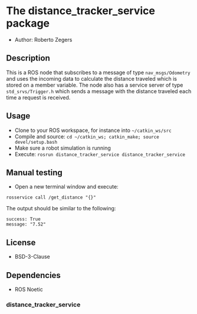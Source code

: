 # The distance_tracker_service package

- Author: Roberto Zegers

## Description

This is a ROS node that subscribes to a message of type `nav_msgs/Odometry` 
and uses the incoming data to calculate the distance traveled which is 
stored on a member variable. The node also has a service server of type 
`std_srvs/Trigger.h` which sends a message with the distance traveled each
time a request is received.

## Usage
- Clone to your ROS workspace, for instance into `~/catkin_ws/src`  
- Compile and source: `cd ~/catkin_ws; catkin_make; source devel/setup.bash`  
- Make sure a robot simulation is running  
- Execute: `rosrun distance_tracker_service distance_tracker_service`  


## Manual testing
- Open a new terminal window and execute:  
```
rosservice call /get_distance "{}"
```
The output should be similar to the following:  
```
success: True
message: "7.52"
```

## License
- BSD-3-Clause

## Dependencies
- ROS Noetic
### distance_tracker_service
